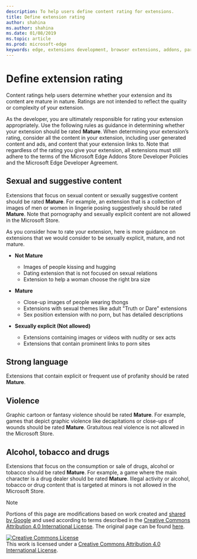 ```yaml
---
description: To help users define content rating for extensions.
title: Define extension rating
author: shahina
ms.author: shahina
ms.date: 01/08/2019
ms.topic: article
ms.prod: microsoft-edge
keywords: edge, extensions development, browser extensions, addons, partner center, developer
---
```


# Define extension rating


Content ratings help users determine whether your extension and its content are mature in nature. Ratings are not intended to reflect the quality or complexity of your extension.

As the developer, you are ultimately responsible for rating your extension appropriately. Use the following rules as guidance in determining whether your extension should be rated **Mature**. When determining your extension’s rating, consider all the content in your extension, including user generated content and ads, and content that your extension links to. Note that regardless of the rating you give your extension, all extensions must still adhere to the terms of the Microsoft Edge Addons Store Developer Policies and the Microsoft Edge Developer Agreement.

## Sexual and suggestive content 

Extensions that focus on sexual content or sexually suggestive content should be rated **Mature**. For example, an extension that is a collection of images of men or women in lingerie posing suggestively should be rated **Mature**. Note that pornography and sexually explicit content are not allowed in the Microsoft Store.

As you consider how to rate your extension, here is more guidance on extensions that we would consider to be sexually explicit, mature, and not mature.

- **Not Mature**
    - Images of people kissing and hugging
    - Dating extension that is not focused on sexual relations
    - Extension to help a woman choose the right bra size

- **Mature**
    - Close-up images of people wearing thongs
    - Extensions with sexual themes like adult "Truth or Dare" extensions
    - Sex position extension with no porn, but has detailed descriptions

- **Sexually explicit (Not allowed)**
    - Extensions containing images or videos with nudity or sex acts
    - Extensions that contain prominent links to porn sites


## Strong language

Extensions that contain explicit or frequent use of profanity should be rated **Mature**.

## Violence

Graphic cartoon or fantasy violence should be rated **Mature**. For example, games that depict graphic violence like decapitations or close-ups of wounds should be rated **Mature**. Gratuitous real violence is not allowed in the Microsoft Store.

## Alcohol, tobacco and drugs

Extensions that focus on the consumption or sale of drugs, alcohol or tobacco should be rated **Mature**. For example, a game where the main character is a drug dealer should be rated **Mature**. Illegal activity or alcohol, tobacco or drug content that is targeted at minors is not allowed in the Microsoft Store.

> [!NOTE]
> Portions of this page are modifications based on work created and [shared by Google] and used according to terms described in the [Creative Commons Attribution 4.0 International License]. The original page can be found [here].

<a rel="license" href="http://creativecommons.org/licenses/by/4.0/"><img alt="Creative Commons License" style="border-width:0" src="https://i.creativecommons.org/l/by/4.0/88x31.png" /></a><br />This work is licensed under a <a rel="license" href="http://creativecommons.org/licenses/by/4.0/">Creative Commons Attribution 4.0 International License</a>.

[shared by Google]: https://developers.google.com/terms/site-policies
[Creative Commons Attribution 4.0 International License]: https://creativecommons.org/licenses/by/4.0/
[here]: https://developer.chrome.com/webstore/rating
